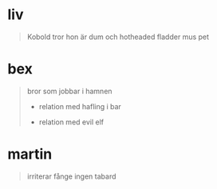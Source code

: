 # liv
> Kobold tror hon är dum och hotheaded
> fladder mus pet 

# bex
> bror som jobbar i hamnen
> + relation med hafling i bar
> - relation med evil elf

# martin
> irriterar fånge
> ingen tabard 
